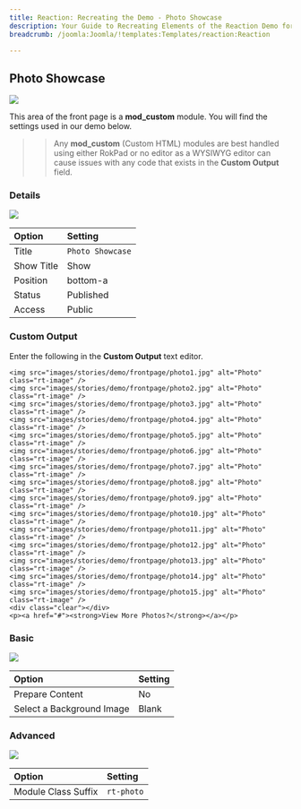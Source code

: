 ```yaml
---
title: Reaction: Recreating the Demo - Photo Showcase
description: Your Guide to Recreating Elements of the Reaction Demo for Joomla
breadcrumb: /joomla:Joomla/!templates:Templates/reaction:Reaction

---
```


Photo Showcase
-----

![][demo]

This area of the front page is a **mod_custom** module. You will find the settings used in our demo below.

>> Any **mod_custom** (Custom HTML) modules are best handled using either RokPad or no editor as a WYSIWYG editor can cause issues with any code that exists in the **Custom Output** field.

### Details

![][demo2]

| Option     | Setting            |
| :--------- | :----------------- |
| Title      | `Photo Showcase`   |
| Show Title | Show               |
| Position   | bottom-a           |
| Status     | Published          |
| Access     | Public             |

### Custom Output

Enter the following in the **Custom Output** text editor.

~~~
<img src="images/stories/demo/frontpage/photo1.jpg" alt="Photo" class="rt-image" />
<img src="images/stories/demo/frontpage/photo2.jpg" alt="Photo" class="rt-image" />
<img src="images/stories/demo/frontpage/photo3.jpg" alt="Photo" class="rt-image" />
<img src="images/stories/demo/frontpage/photo4.jpg" alt="Photo" class="rt-image" />
<img src="images/stories/demo/frontpage/photo5.jpg" alt="Photo" class="rt-image" />
<img src="images/stories/demo/frontpage/photo6.jpg" alt="Photo" class="rt-image" />
<img src="images/stories/demo/frontpage/photo7.jpg" alt="Photo" class="rt-image" />
<img src="images/stories/demo/frontpage/photo8.jpg" alt="Photo" class="rt-image" />
<img src="images/stories/demo/frontpage/photo9.jpg" alt="Photo" class="rt-image" />
<img src="images/stories/demo/frontpage/photo10.jpg" alt="Photo" class="rt-image" />
<img src="images/stories/demo/frontpage/photo11.jpg" alt="Photo" class="rt-image" />
<img src="images/stories/demo/frontpage/photo12.jpg" alt="Photo" class="rt-image" />
<img src="images/stories/demo/frontpage/photo13.jpg" alt="Photo" class="rt-image" />
<img src="images/stories/demo/frontpage/photo14.jpg" alt="Photo" class="rt-image" />
<img src="images/stories/demo/frontpage/photo15.jpg" alt="Photo" class="rt-image" />
<div class="clear"></div>
<p><a href="#"><strong>View More Photos?</strong></a></p>
~~~

### Basic

![][demo3]

| Option                    | Setting     |
| :----------               | :---------- |
| Prepare Content           | No          |
| Select a Background Image | Blank       |

### Advanced

![][demo4]

| Option              | Setting     |
| :----------         | :---------- |
| Module Class Suffix | `rt-photo`  |

[demo]: assets/demo_7.jpeg
[demo2]: assets/demo_7a.jpeg
[demo3]: assets/demo_7b.jpeg
[demo4]: assets/demo_7c.jpeg
